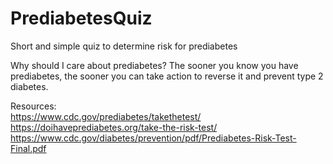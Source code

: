 # PrediabetesQuiz
Short and simple quiz to determine risk for prediabetes

Why should I care about prediabetes?
The sooner you know you have prediabetes, the sooner you can take action to reverse it and prevent type 2 diabetes.

Resources: <br />
https://www.cdc.gov/prediabetes/takethetest/<br />
https://doihaveprediabetes.org/take-the-risk-test/<br />
https://www.cdc.gov/diabetes/prevention/pdf/Prediabetes-Risk-Test-Final.pdf
